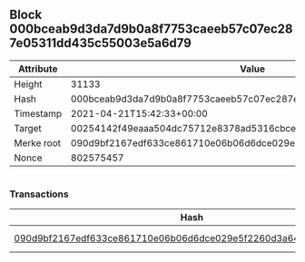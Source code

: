 ## Block 000bceab9d3da7d9b0a8f7753caeeb57c07ec287e05311dd435c55003e5a6d79

Attribute | Value
--- | ---
Height | 31133
Hash | 000bceab9d3da7d9b0a8f7753caeeb57c07ec287e05311dd435c55003e5a6d79
Timestamp | 2021-04-21T15:42:33+00:00
Target | 00254142f49eaaa504dc75712e8378ad5316cbcead634704b3734b6271167cc4
Merke root | 090d9bf2167edf633ce861710e06b06d6dce029e5f2260d3a640938164fc02f7
Nonce | 802575457

```

```

### Transactions

Hash | Amount
--- | ---
[090d9bf2167edf633ce861710e06b06d6dce029e5f2260d3a640938164fc02f7](090d9bf2167edf633ce861710e06b06d6dce029e5f2260d3a640938164fc02f7.md) | 10.00000000 SKEPTI 

